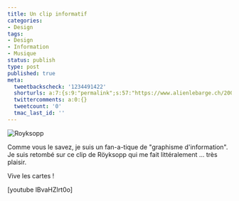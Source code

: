 ```yaml
---
title: Un clip informatif
categories:
- Design
tags:
- Design
- Information
- Musique
status: publish
type: post
published: true
meta:
  tweetbackscheck: '1234491422'
  shorturls: a:7:{s:9:"permalink";s:57:"https://www.alienlebarge.ch/2007/11/20/un-clip-informatif/";s:7:"tinyurl";s:25:"https://tinyurl.com/dd4zbp";s:4:"isgd";s:17:"https://is.gd/iLmP";s:5:"bitly";s:18:"https://bit.ly/QD1N";s:5:"snipr";s:22:"https://snipr.com/bhb0j";s:5:"snurl";s:22:"https://snurl.com/bhb0j";s:7:"snipurl";s:24:"https://snipurl.com/bhb0j";}
  twittercomments: a:0:{}
  tweetcount: '0'
  tmac_last_id: ''
---
```

<img src="https://dlgjp9x71cipk.cloudfront.net/2007/11/royksopp.png" alt="Royksopp" />

Comme vous le savez, je suis un fan-a-tique de "graphisme d'information". Je suis retombé sur ce clip de Röyksopp qui me fait littéralement ... très plaisir.

Vive les cartes !

<!--more-->

[youtube lBvaHZIrt0o]
